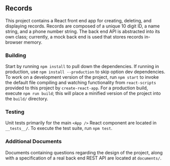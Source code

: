 ## Records

This project contains a React front end app for creating, deleting, and
displaying records. Records are composed of a unique 10 digit ID, a name
string, and a phone number string. The back end API is abstracted into its own
class; currently, a mock back end is used that stores records in-browser
memory.

### Building

Start by running `npm install` to pull down the dependencies. If running in production, use `npm install --production` to skip option dev dependencies.
To work on a development version of the project, run `npm start` to invoke the
default file compiling and watching functionality from `react-scripts` provided
to this project by `create-react-app`. For a production build, execute `npm run
build`; this will place a minified version of the project into the `build/`
directory.

### Testing

Unit tests primarily for the main `<App />` React component are located in
`__tests__/`. To execute the test suite, run `npm test`.

### Additional Documents

Documents containing questions regarding the design of the project, along with
a specification of a real back end REST API are located at `documents/`.
